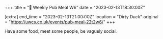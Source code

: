 +++
title = "🍔 Weekly Pub Meal W6"
date = "2023-02-13T18:30:00Z"

[extra]
end_time = "2023-02-13T21:00:00Z"
location = "Dirty Duck"
original = "https://uwcs.co.uk/events/pub-meal-22t2w6/"
+++

Have some food, meet some people, be vaguely social.
